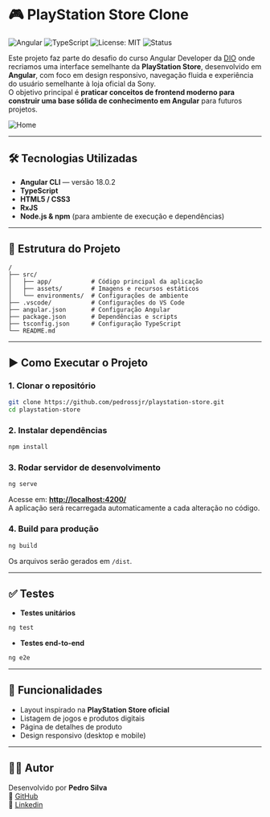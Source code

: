 # 🎮 PlayStation Store Clone

![Angular](https://img.shields.io/badge/Angular-18-red?logo=angular&logoColor=white)
![TypeScript](https://img.shields.io/badge/TypeScript-5-blue?logo=typescript&logoColor=white)
![License: MIT](https://img.shields.io/badge/License-MIT-green.svg)
![Status](https://img.shields.io/badge/Status-Em%20Desenvolvimento-yellow)

Este projeto faz parte do desafio do curso Angular Developer da [DIO](https://www.dio.me/) onde recriamos uma interface semelhante da **PlayStation Store**, desenvolvido em **Angular**, com foco em design responsivo, navegação fluida e experiência do usuário semelhante à loja oficial da Sony.  
O objetivo principal é **praticar conceitos de frontend moderno para construir uma base sólida de conhecimento em Angular** para futuros projetos.

![Home](https://raw.githubusercontent.com/pedrossjr/angular-playstation-store/main/public/page.png)

---

## 🛠️ Tecnologias Utilizadas

- **Angular CLI** — versão 18.0.2
- **TypeScript**
- **HTML5 / CSS3**
- **RxJS**
- **Node.js & npm** (para ambiente de execução e dependências)

---

## 📂 Estrutura do Projeto

```
/
├── src/
│   ├── app/           # Código principal da aplicação
│   ├── assets/        # Imagens e recursos estáticos
│   └── environments/  # Configurações de ambiente
├── .vscode/           # Configurações do VS Code
├── angular.json       # Configuração Angular
├── package.json       # Dependências e scripts
├── tsconfig.json      # Configuração TypeScript
└── README.md
```

---

## ▶️ Como Executar o Projeto

### 1. Clonar o repositório

```bash
git clone https://github.com/pedrossjr/playstation-store.git
cd playstation-store
```

### 2. Instalar dependências

```bash
npm install
```

### 3. Rodar servidor de desenvolvimento

```bash
ng serve
```

Acesse em: **[http://localhost:4200/](http://localhost:4200/)**  
A aplicação será recarregada automaticamente a cada alteração no código.

### 4. Build para produção

```bash
ng build
```

Os arquivos serão gerados em `/dist`.

---

## ✅ Testes

- **Testes unitários**

```bash
ng test
```

- **Testes end-to-end**

```bash
ng e2e
```

---

## 🎯 Funcionalidades

- Layout inspirado na **PlayStation Store oficial**
- Listagem de jogos e produtos digitais
- Página de detalhes de produto
- Design responsivo (desktop e mobile)

---

## 👨‍💻 Autor

Desenvolvido por **Pedro Silva**  
🔗 [GitHub](https://github.com/pedrossjr)  
🔗 [Linkedin](https://www.linkedin.com/in/pedrosouzasjr/)
